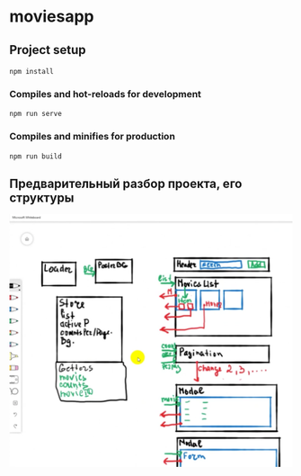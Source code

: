 # moviesapp



## Project setup
```
npm install
```

### Compiles and hot-reloads for development
```
npm run serve
```

### Compiles and minifies for production
```
npm run build
```
## Предварительный разбор проекта, его структуры
![Image alt](https://github.com/Siwaaa/practice-movie-app/blob/main/Разбор%20на%20компоненты.png)
